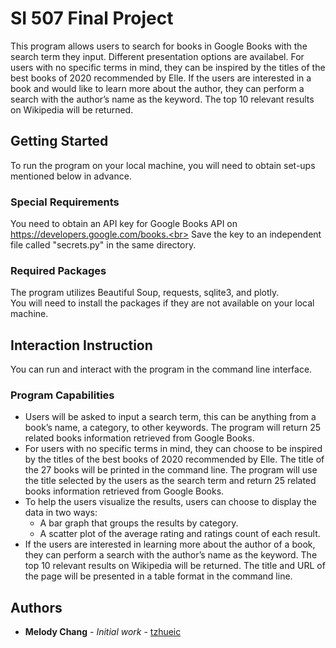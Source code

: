 # SI 507 Final Project

This program allows users to search for books in Google Books with the search term they input. Different presentation options are availabel. For users with no specific terms in mind, they can be inspired by the titles of the best books of 2020 recommended by Elle. If the users are interested in a book and would like to learn more about the author, they can perform a search with the author’s name as the keyword. The top 10 relevant results on Wikipedia will be returned.

## Getting Started

To run the program on your local machine, you will need to obtain set-ups mentioned below in advance.

### Special Requirements

You need to obtain an API key for Google Books API on https://developers.google.com/books.<br>
Save the key to an independent file called "secrets.py" in the same directory.

### Required Packages

The program utilizes Beautiful Soup, requests, sqlite3, and plotly.<br>
You will need to install the packages if they are not available on your local machine.

## Interaction Instruction

You can run and interact with the program in the command line interface.

### Program Capabilities
* Users will be asked to input a search term, this can be anything from a book’s name, a category, to other keywords. The program will return 25 related books information retrieved from Google Books.
* For users with no specific terms in mind, they can choose to be inspired by the titles of the best books of 2020 recommended by Elle. The title of the 27 books will be printed in the command line. The program will use the title selected by the users as the search term and return 25 related books information retrieved from Google Books. 
* To help the users visualize the results, users can choose to display the data in two ways:
    * A bar graph that groups the results by category.
    * A scatter plot of the average rating and ratings count of each result.
* If the users are interested in learning more about the author of a book, they can perform a search with the author’s name as the keyword. The top 10 relevant results on Wikipedia will be returned. The title and URL of the page will be presented in a table format in the command line.

## Authors

* **Melody Chang** - *Initial work* - [tzhueic](https://github.com/tzhueic)
